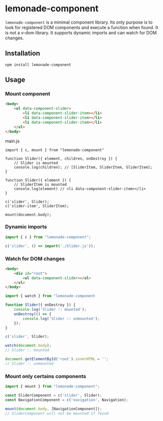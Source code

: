 # lemonade-component

`lemonade-component` is a minimal component library. Its only purpose is to look for registered DOM components and execute a function when found. It is not a v-dom library.
It supports dynamic imports and can watch for DOM changes.

## Installation

```
npm install lemonade-component
```

## Usage

### Mount component

```html
<body>
    <ul data-component-slider>
        <li data-component-slider-item></li>
        <li data-component-slider-item></li>
        <li data-component-slider-item></li>
    </ul>
</body>
```

main.js
```
import { c, mount } from "lemonade-component"

function Slider({ element, children, onDestroy }) {
    // Slider is mounted
    console.log(children); // [SliderItem, SliderItem, SliderItem];
}

function Slider({ element }) {
    // SliderItem is mounted
    console.log(element) // <li data-component-slider-item></li>
}

c('slider', Slider);
c('slider-item', SliderItem);

mount(document.body);
```

### Dynamic imports

```js
import { c } from "lemonade-component";

c('slider', () => import('./Slider.js'));
```

### Watch for DOM changes

```html
<body>
    <div id="root">
        <ul data-component-slider></ul>
    </ul>
</body>
```

```js
import { watch } from "lemonade-component

function Slider({ onDestroy }) {
    console.log('Slider :: mounted');
    onDestroy(() => {
        console.log('Slider :: unmounted');
    });
}

c('slider', Slider);

watch(document.body);
// Slider :: mounted

document.getElementById('root').innerHTML = '';
// Slider :: unmounted
```

### Mount only certains components

```js
import { mount } from "lemonade-component";

const SliderComponent = c('slider', Slider);
const NavigationComponent = c('navigation', Navigation);

mount(document.body, [NavigationComponent]);
// SliderComponent will not be mounted if found
```




